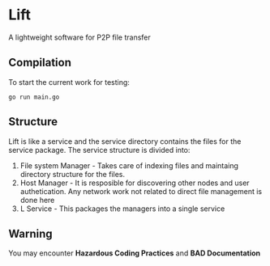 # Lift
A lightweight software for P2P file transfer

## Compilation
To start the current work for testing:

```
go run main.go

```

## Structure
Lift is like a service and the service directory contains the files for the service package. The service structure is divided into:
1. File system Manager -  Takes care of indexing files and maintaing directory structure for the files.
2. Host Manager - It is resposible for discovering other nodes and user authetication. Any network work not related to direct file management is done here
3. L Service - This packages the managers into a single service


## Warning
You may encounter **Hazardous Coding Practices** and **BAD Documentation**
